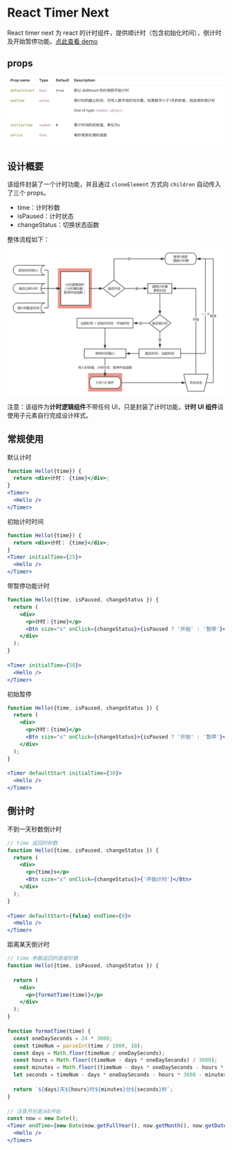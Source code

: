 # React Timer Next

React timer next 为 react 的计时组件，提供顺计时（包含初始化时间），倒计时及开始暂停功能。[点此查看 demo](https://imweb.github.io/stone-ui/index.html#!/Timer)

## props

![](img/timer.png)

## 设计概要

该组件封装了一个计时功能，并且通过 `cloneElement` 方式向 `children` 自动传入了三个 props。

- time：计时秒数
- isPaused：计时状态
- changeStatus：切换状态函数

整体流程如下：

![](img/timer2.png)

注意：该组件为**计时逻辑组件**不带任何 UI，只是封装了计时功能，**计时 UI 组件**请使用子元素自行完成设计样式。

## 常规使用

默认计时

```jsx
function Hello({time}) {
  return <div>计时： {time}</div>;
}
<Timer>
  <Hello />
</Timer>
```


初始计时时间

```jsx
function Hello({time}) {
  return <div>计时： {time}</div>;
}
<Timer initialTime={25}>
  <Hello />
</Timer>
```

带暂停功能计时

```jsx
function Hello({time, isPaused, changeStatus }) {
  return (
    <div>
      <p>计时：{time}</p>
      <Btn size="s" onClick={changeStatus}>{isPaused ? '开始' : '暂停'}</Btn>
    </div>
  );
}

<Timer initialTime={50}>
  <Hello />
</Timer>
```

初始暂停

```jsx
function Hello({time, isPaused, changeStatus }) {
  return (
    <div>
      <p>计时：{time}</p>
      <Btn size="s" onClick={changeStatus}>{isPaused ? '开始' : '暂停'}</Btn>
    </div>
  );
}

<Timer defaultStart initialTime={30}>
  <Hello />
</Timer>
```

## 倒计时

不到一天秒数倒计时

```jsx
// time 返回的秒数
function Hello({time, isPaused, changeStatus }) {
  return (
    <div>
      <p>{time}s</p>
      <Btn size="s" onClick={changeStatus}>{'开始计时'}</Btn>
    </div>
  );
}

<Timer defaultStart={false} endTime={8}>
  <Hello />
</Timer>
```

距离某天倒计时

```jsx
// time 参数返回的是毫秒数
function Hello({time, isPaused, changeStatus }) {
  
  return (
    <div>
      <p>{formatTime(time)}</p>
    </div>
  );
}

function formatTime(time) {
  const oneDaySeconds = 24 * 3600;
  const timeNum = parseInt(time / 1000, 10);
  const days = Math.floor(timeNum / oneDaySeconds);
  const hours = Math.floor((timeNum - days * oneDaySeconds) / 3600);
  const minutes = Math.floor((timeNum - days * oneDaySeconds - hours * 3600) / 60);
  let seconds = timeNum - days * oneDaySeconds - hours * 3600 - minutes * 60;

  return `${days}天${hours}时${minutes}分${seconds}秒`;
}

// 注意月份是从0开始
const now = new Date();
<Timer endTime={new Date(now.getFullYear(), now.getMonth(), now.getDate() + 2)}>
  <Hello />
</Timer>
```